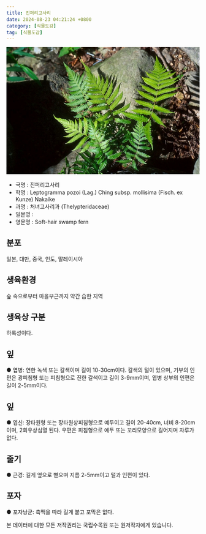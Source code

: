 ```yaml
---
title: 진퍼리고사리
date: 2024-08-23 04:21:24 +0800
category: [식물도감]
tag: [식물도감]
---
```




![진퍼리고사리](/assets/img/fileUpload/plants/basic/Thelypteridaceae/Stegnogramma/3873/3873_1_th2.jpg)
- 국명 : 진퍼리고사리
- 학명 : Leptogramma pozoi (Lag.) Ching subsp. mollisima (Fisch. ex Kunze) Nakaike
- 과명 : 처녀고사리과 (Thelypteridaceae)
- 일본명 : 
- 영문명 : Soft-hair swamp fern


## 분포
일본, 대만, 중국, 인도, 말레이시아 
## 생육환경
숲 속으로부터 마을부근까지 약간 습한 지역
## 생육상 구분
하록성이다. 
## 잎
● 엽병: 연한 녹색 또는 갈색이며 길이 10-30cm이다. 갈색의 털이 있으며, 기부의 인편은 광피침형 또는 피침형으로 진한 갈색이고 길이 3-9mm이며, 엽병 상부의 인편은 길이 2-5mm이다. 
## 잎
● 엽신: 장타원형 또는 장타원상피침형으로 예두이고 길이 20-40cm, 너비 8-20cm이며, 2회우상심열 된다. 우편은 피침형으로 예두 또는 꼬리모양으로 길어지며 자루가 없다. 
## 줄기
● 근경: 길게 옆으로 뻗으며 지름 2-5mm이고 털과 인편이 있다. 
## 포자
● 포자낭군: 측맥을 따라 길게 붙고 포막은 없다. 






본 데이터에 대한 모든 저작권리는 국립수목원 또는 원저작자에게 있습니다.
